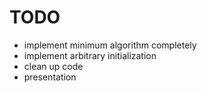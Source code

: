 # TODO
 - implement minimum algorithm completely
 - implement arbitrary initialization
 - clean up code
 - presentation
